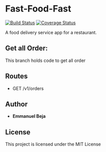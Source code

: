 # Fast-Food-Fast
[![Build Status](https://travis-ci.org/EmmanuelBeja/Fast-Food-Fast.svg?branch=ft-allorders-160341465)](https://travis-ci.org/EmmanuelBeja/Fast-Food-Fast) [![Coverage Status](https://coveralls.io/repos/github/EmmanuelBeja/Fast-Food-Fast/badge.svg?branch=ft-allorders-160341465)](https://coveralls.io/github/EmmanuelBeja/Fast-Food-Fast?branch=ft-allorders-160341465)

A food delivery service app for a restaurant.

## Get all Order:

This branch holds code to get all order


## Routes

 - GET /v1/orders

## Author

* **Emmanuel Beja**


## License

This project is licensed under the MIT License
